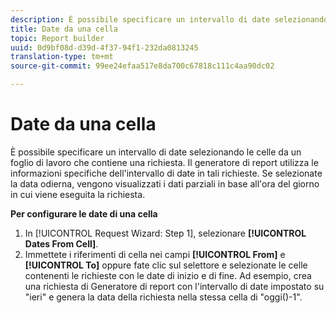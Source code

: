 ```yaml
---
description: È possibile specificare un intervallo di date selezionando le celle da un foglio di lavoro che contiene una richiesta. Il generatore di report utilizza le informazioni specifiche dell'intervallo di date in tali richieste. Se selezionate la data odierna, vengono visualizzati i dati parziali in base all'ora del giorno in cui viene eseguita la richiesta.
title: Date da una cella
topic: Report builder
uuid: 0d9bf08d-d39d-4f37-94f1-232da0813245
translation-type: tm+mt
source-git-commit: 99ee24efaa517e8da700c67818c111c4aa90dc02

---
```



# Date da una cella

È possibile specificare un intervallo di date selezionando le celle da un foglio di lavoro che contiene una richiesta. Il generatore di report utilizza le informazioni specifiche dell&#39;intervallo di date in tali richieste. Se selezionate la data odierna, vengono visualizzati i dati parziali in base all&#39;ora del giorno in cui viene eseguita la richiesta.

**Per configurare le date di una cella**

1. In [!UICONTROL Request Wizard: Step 1], selezionare **[!UICONTROL Dates From Cell]**.
1. Immettete i riferimenti di cella nei campi **[!UICONTROL From]** e **[!UICONTROL To]** oppure fate clic sul selettore e selezionate le celle contenenti le richieste con le date di inizio e di fine.
Ad esempio, crea una richiesta di Generatore di report con l&#39;intervallo di date impostato su &quot;ieri&quot; e genera la data della richiesta nella stessa cella di &quot;oggi()-1&quot;.
